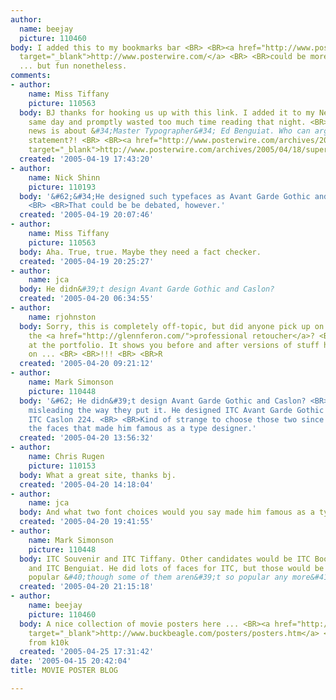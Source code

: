 ```yaml
---
author:
  name: beejay
  picture: 110460
body: I added this to my bookmarks bar <BR> <BR><a href="http://www.posterwire.com/"
  target="_blank">http://www.posterwire.com/</a> <BR> <BR>could be more about typography
  ... but fun nonetheless.
comments:
- author:
    name: Miss Tiffany
    picture: 110563
  body: BJ thanks for hooking us up with this link. I added it to my Newsfire that
    same day and promptly wasted too much time reading that night. <BR> <BR>Today&#39;s
    news is about &#34;Master Typographer&#34; Ed Benguiat. Who can argue with that
    statement?! <BR> <BR><a href="http://www.posterwire.com/archives/2005/04/18/super-type/"
    target="_blank">http://www.posterwire.com/archives/2005/04/18/super-type/</a>
  created: '2005-04-19 17:43:20'
- author:
    name: Nick Shinn
    picture: 110193
  body: '&#62;&#34;He designed such typefaces as Avant Garde Gothic and Caslon&#34;
    <BR> <BR>That could be be debated, however.'
  created: '2005-04-19 20:07:46'
- author:
    name: Miss Tiffany
    picture: 110563
  body: Aha. True, true. Maybe they need a fact checker.
  created: '2005-04-19 20:25:27'
- author:
    name: jca
  body: He didn&#39;t design Avant Garde Gothic and Caslon?
  created: '2005-04-20 06:34:55'
- author:
    name: rjohnston
  body: Sorry, this is completely off-topic, but did anyone pick up on the link to
    the <a href="http://glennferon.com/">professional retoucher</a>? <BR> <BR>Go look
    at the portfolio. It shows you before and after versions of stuff he&#39;s worked
    on ... <BR> <BR>!!! <BR> <BR>R
  created: '2005-04-20 09:21:12'
- author:
    name: Mark Simonson
    picture: 110448
  body: '&#62; He didn&#39;t design Avant Garde Gothic and Caslon? <BR> <BR>It&#39;s
    misleading the way they put it. He designed ITC Avant Garde Gothic Condensed and
    ITC Caslon 224. <BR> <BR>Kind of strange to choose those two since they are not
    the faces that made him famous as a type designer.'
  created: '2005-04-20 13:56:32'
- author:
    name: Chris Rugen
    picture: 110153
  body: What a great site, thanks bj.
  created: '2005-04-20 14:18:04'
- author:
    name: jca
  body: And what two font choices would you say made him famous as a type designer?
  created: '2005-04-20 19:41:55'
- author:
    name: Mark Simonson
    picture: 110448
  body: ITC Souvenir and ITC Tiffany. Other candidates would be ITC Bookman, ITC Korinna,
    and ITC Benguiat. He did lots of faces for ITC, but those would be among the most
    popular &#40;though some of them aren&#39;t so popular any more&#41;.
  created: '2005-04-20 21:15:18'
- author:
    name: beejay
    picture: 110460
  body: A nice collection of movie posters here ... <BR><a href="http://www.buckbeagle.com/posters/posters.htm"
    target="_blank">http://www.buckbeagle.com/posters/posters.htm</a> <BR> <BR>link
    from k10k
  created: '2005-04-25 17:31:42'
date: '2005-04-15 20:42:04'
title: MOVIE POSTER BLOG

---
```

